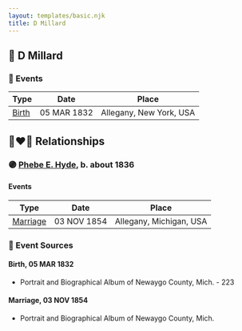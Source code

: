 ```yaml
---
layout: templates/basic.njk
title: D Millard
---
```

## 🔵 D Millard

### 📆 Events

Type | Date | Place
------ | ------ | ------
[Birth](#event-5b616c9e-8f51-4495-ad4b-a035c5a66501) | 05 MAR 1832 | Allegany, New York, USA

## 👩‍❤️‍👨 Relationships

### 🟣 [Phebe E. Hyde](/people/9/98714124), b. about 1836

#### Events

Type | Date | Place
------ | ------ | ------
[Marriage](#event-0294e069-85c1-46a7-a833-e73623b8708d) | 03 NOV 1854 | Allegany, Michigan, USA
### 📰 Event Sources

#### <a id="event-5b616c9e-8f51-4495-ad4b-a035c5a66501"></a> Birth, 05 MAR 1832
* Portrait and Biographical Album of Newaygo County, Mich.  - 223
#### <a id="event-0294e069-85c1-46a7-a833-e73623b8708d"></a> Marriage, 03 NOV 1854
* Portrait and Biographical Album of Newaygo County, Mich.
